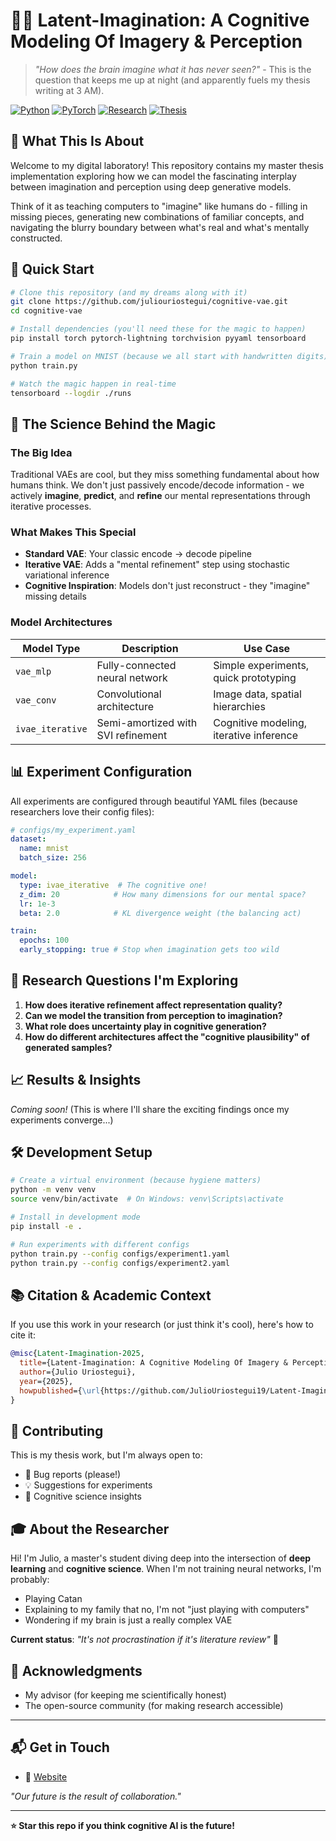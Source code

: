 # 🧠✨ Latent-Imagination: A Cognitive Modeling Of Imagery & Perception

> *"How does the brain imagine what it has never seen?"* - This is the question that keeps me up at night (and apparently fuels my thesis writing at 3 AM).

[![Python](https://img.shields.io/badge/Python-3.8+-blue.svg)](https://www.python.org/downloads/)
[![PyTorch](https://img.shields.io/badge/PyTorch-2.0+-orange.svg)](https://pytorch.org/)
[![Research](https://img.shields.io/badge/Status-Active%20Research-green.svg)](https://github.com/juliouriostegui/cognitive-vae)
[![Thesis](https://img.shields.io/badge/Master%20Thesis-In%20Progress-purple.svg)]()

## 🎯 What This Is About

Welcome to my digital laboratory! This repository contains my master thesis implementation exploring how we can model the fascinating interplay between imagination and perception using deep generative models.

Think of it as teaching computers to "imagine" like humans do - filling in missing pieces, generating new combinations of familiar concepts, and navigating the blurry boundary between what's real and what's mentally constructed.

## 🚀 Quick Start

```bash
# Clone this repository (and my dreams along with it)
git clone https://github.com/juliouriostegui/cognitive-vae.git
cd cognitive-vae

# Install dependencies (you'll need these for the magic to happen)
pip install torch pytorch-lightning torchvision pyyaml tensorboard

# Train a model on MNIST (because we all start with handwritten digits)
python train.py

# Watch the magic happen in real-time
tensorboard --logdir ./runs
```

## 🧬 The Science Behind the Magic

### The Big Idea
Traditional VAEs are cool, but they miss something fundamental about how humans think. We don't just passively encode/decode information - we actively **imagine**, **predict**, and **refine** our mental representations through iterative processes.

### What Makes This Special
- **Standard VAE**: Your classic encode → decode pipeline
- **Iterative VAE**: Adds a "mental refinement" step using stochastic variational inference
- **Cognitive Inspiration**: Models don't just reconstruct - they "imagine" missing details

### Model Architectures

| Model Type | Description | Use Case |
|------------|-------------|----------|
| `vae_mlp` | Fully-connected neural network | Simple experiments, quick prototyping |
| `vae_conv` | Convolutional architecture | Image data, spatial hierarchies |
| `ivae_iterative` | Semi-amortized with SVI refinement | Cognitive modeling, iterative inference |

## 📊 Experiment Configuration

All experiments are configured through beautiful YAML files (because researchers love their config files):

```yaml
# configs/my_experiment.yaml
dataset:
  name: mnist
  batch_size: 256

model:
  type: ivae_iterative  # The cognitive one!
  z_dim: 20            # How many dimensions for our mental space?
  lr: 1e-3
  beta: 2.0            # KL divergence weight (the balancing act)

train:
  epochs: 100
  early_stopping: true # Stop when imagination gets too wild
```

## 🔬 Research Questions I'm Exploring

1. **How does iterative refinement affect representation quality?**
2. **Can we model the transition from perception to imagination?**
3. **What role does uncertainty play in cognitive generation?**
4. **How do different architectures affect the "cognitive plausibility" of generated samples?**

## 📈 Results & Insights

*Coming soon!* (This is where I'll share the exciting findings once my experiments converge...)

## 🛠️ Development Setup

```bash
# Create a virtual environment (because hygiene matters)
python -m venv venv
source venv/bin/activate  # On Windows: venv\Scripts\activate

# Install in development mode
pip install -e .

# Run experiments with different configs
python train.py --config configs/experiment1.yaml
python train.py --config configs/experiment2.yaml
```

## 📚 Citation & Academic Context

If you use this work in your research (or just think it's cool), here's how to cite it:

```bibtex
@misc{Latent-Imagination-2025,
  title={Latent-Imagination: A Cognitive Modeling Of Imagery & Perception},
  author={Julio Uriostegui},
  year={2025},
  howpublished={\url{https://github.com/JulioUriostegui19/Latent-Imagination}}
}
```

## 🤝 Contributing

This is my thesis work, but I'm always open to:
- 🐛 Bug reports (please!)
- 💡 Suggestions for experiments
- 🧠 Cognitive science insights

## 🎓 About the Researcher

Hi! I'm Julio, a master's student diving deep into the intersection of **deep learning** and **cognitive science**. When I'm not training neural networks, I'm probably:
- Playing Catan
- Explaining to my family that no, I'm not "just playing with computers"
- Wondering if my brain is just a really complex VAE


**Current status**: *"It's not procrastination if it's literature review"* 📖

## 🙏 Acknowledgments

- My advisor (for keeping me scientifically honest)
- The open-source community (for making research accessible)

---

## 📬 Get in Touch


- 🔬 [Website](https://juliouriostegui.com)

*"Our future is the result of collaboration."*

---

**⭐ Star this repo if you think cognitive AI is the future!**
